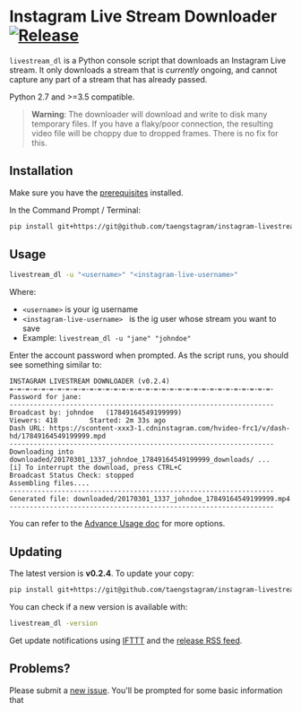 # Instagram Live Stream Downloader [![Release](https://img.shields.io/badge/latest_release-v0.2.4-ff4980.svg)](https://github.com/taengstagram/instagram-livestream-downloader/releases)

``livestream_dl`` is a Python console script that downloads an Instagram Live stream. It only downloads a stream that is *currently* ongoing, and cannot capture any part of a stream that has already passed.

Python 2.7 and >=3.5 compatible.

> __Warning__: The downloader will download and write to disk many temporary files. If you have a flaky/poor connection, the resulting video file will be choppy due to dropped frames. There is no fix for this.

## Installation

Make sure you have the [prerequisites](PREREQUISITES.md) installed.

In the Command Prompt / Terminal:

```bash
pip install git+https://git@github.com/taengstagram/instagram-livestream-downloader.git@0.2.4 --process-dependency-links
```

## Usage

```bash
livestream_dl -u "<username>" "<instagram-live-username>"
```

Where:

- ``<username>`` is your ig username
- ``<instagram-live-username> `` is the ig user whose stream you want to save
- Example: ``livestream_dl -u "jane" "johndoe"``

Enter the account password when prompted. As the script runs, you should see something similar to:

```
INSTAGRAM LIVESTREAM DOWNLOADER (v0.2.4)
=-=-=-=-=-=-=-=-=-=-=-=-=-=-=-=-=-=-=-=-=-=-=-=-=-=-=-=-=-=-=-=-=-
Password for jane: 
------------------------------------------------------------------
Broadcast by: johndoe 	(17849164549199999)
Viewers: 418 		Started: 2m 33s ago
Dash URL: https://scontent-xxx3-1.cdninstagram.com/hvideo-frc1/v/dash-hd/17849164549199999.mpd
------------------------------------------------------------------
Downloading into downloaded/20170301_1337_johndoe_17849164549199999_downloads/ ...
[i] To interrupt the download, press CTRL+C
Broadcast Status Check: stopped
Assembling files....
------------------------------------------------------------------
Generated file: downloaded/20170301_1337_johndoe_17849164549199999.mp4
------------------------------------------------------------------
```

You can refer to the [Advance Usage doc](ADVANCE_USAGE.md) for more options.

## Updating

The latest version is __v0.2.4__. To update your copy:

```bash
pip install git+https://git@github.com/taengstagram/instagram-livestream-downloader.git@0.2.4 --process-dependency-links --upgrade
```

You can check if a new version is available with:

```bash
livestream_dl -version
```

Get update notifications using [IFTTT](https://ifttt.com) and the [release RSS feed](https://github.com/taengstagram/instagram-livestream-downloader/releases.atom).

## Problems?

Please submit a [new issue](https://github.com/taengstagram/instagram-livestream-downloader/issues/new). You'll be prompted for some basic information that 
